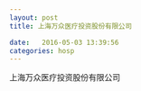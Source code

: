 ```yaml
--- 
layout: post 
title: 上海万众医疗投资股份有限公司

date:   2016-05-03 13:39:56 
categories: hosp 
--- 
```

   
上海万众医疗投资股份有限公司
